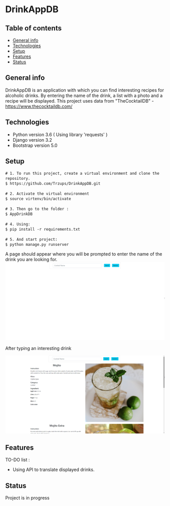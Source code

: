 # DrinkAppDB

## Table of contents
* [General info](#general-info)
* [Technologies](#technologies)
* [Setup](#setup)
* [Features](#features)
* [Status](#status)

## General info
DrinkAppDB is an application with which you can find interesting recipes for alcoholic drinks. By entering the name of the drink, a list with a photo and a recipe will be displayed.
This project uses data from "TheCocktailDB" - https://www.thecocktaildb.com/


## Technologies
* Python version 3.6 ( Using library 'requests' )
* Django version 3.2
* Bootstrap version 5.0


## Setup
```
# 1. To run this project, create a virtual environment and clone the repository.
$ https://github.com/Trzups/DrinkAppDB.git

# 2. Activate the virtual environment
$ source virtenv/bin/activate

# 3. Then go to the folder :
$ AppDrinkDB

# 4. Using:
$ pip install -r requirements.txt

# 5. And start project:
$ python manage.py runserver
```

A page should appear where you will be prompted to enter the name of the drink you are looking for.
![Algorithm schema](./img/screen_1.png)

After typing an interesting drink

![Algorithm schema](./img/screen_3.png)

## Features
TO-DO list :
- Using API to translate displayed drinks.

## Status
Project is in progress
